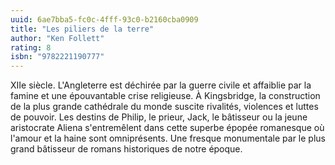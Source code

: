```yaml
---
uuid: 6ae7bba5-fc0c-4fff-93c0-b2160cba0909
title: "Les piliers de la terre"
author: "Ken Follett"
rating: 8
isbn: "9782221190777"
---
```


XIIe siècle. L'Angleterre est déchirée par la guerre civile et affaiblie par la famine et une épouvantable crise religieuse. À Kingsbridge, la construction de la plus grande cathédrale du monde suscite rivalités, violences et luttes de pouvoir. Les destins de Philip, le prieur, Jack, le bâtisseur ou la jeune aristocrate Aliena s'entremêlent dans cette superbe épopée romanesque où l'amour et la haine sont omniprésents. Une fresque monumentale par le plus grand bâtisseur de romans historiques de notre époque.